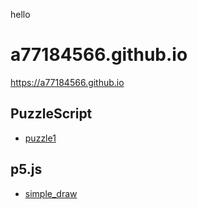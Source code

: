 hello

# a77184566.github.io

<https://a77184566.github.io>

## PuzzleScript

* [puzzle1](puzzle1/puzzle1.html)

## p5.js

* [simple_draw](simple_draw)
